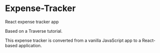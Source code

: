 # Expense-Tracker
React expense tracker app

Based on a Traverse tutorial. 

This expense tracker is converted from a vanilla JavaScript app to a React-based application. 


